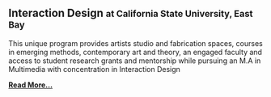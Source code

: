 ## Interaction Design <small>at California State University, East Bay</small>

This unique program provides artists studio and fabrication spaces, courses in emerging methods, contemporary art and theory, an engaged faculty and access to student research grants and mentorship while pursuing an M.A in Multimedia with concentration in Interaction Design

[**Read More...**](#collaboration-and-collegiality)
